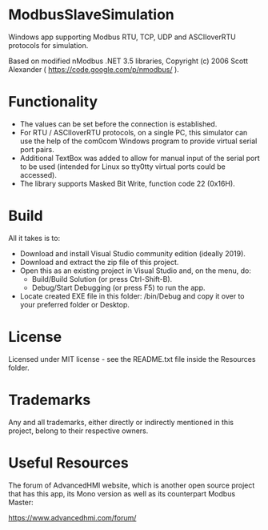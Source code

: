 # ModbusSlaveSimulation
Windows app supporting Modbus RTU, TCP, UDP and ASCIIoverRTU protocols for simulation.

Based on modified nModbus .NET 3.5 libraries, Copyright (c) 2006 Scott Alexander ( https://code.google.com/p/nmodbus/ ).

# Functionality
- The values can be set before the connection is established.
- For RTU / ASCIIoverRTU protocols, on a single PC, this simulator can use the help of the com0com Windows program to provide virtual serial port pairs.
- Additional TextBox was added to allow for manual input of the serial port to be used (intended for Linux so tty0tty virtual ports could be accessed).
- The library supports Masked Bit Write, function code 22 (0x16H).

# Build
All it takes is to:

- Download and install Visual Studio community edition (ideally 2019).
- Download and extract the zip file of this project.
- Open this as an existing project in Visual Studio and, on the menu, do:
  - Build/Build Solution (or press Ctrl-Shift-B).
  - Debug/Start Debugging (or press F5) to run the app.
- Locate created EXE file in this folder: /bin/Debug and copy it over to your preferred folder or Desktop.

# License
Licensed under MIT license - see the README.txt file inside the Resources folder.

# Trademarks
Any and all trademarks, either directly or indirectly mentioned in this project, belong to their respective owners.

# Useful Resources
The forum of AdvancedHMI website, which is another open source project that has this app, its Mono version as well as its counterpart Modbus Master:

https://www.advancedhmi.com/forum/
